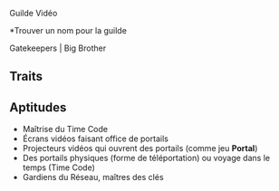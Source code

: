 Guilde Vidéo

*Trouver un nom pour la guilde

Gatekeepers | Big Brother

## Traits

## Aptitudes
- Maîtrise du Time Code
- Écrans vidéos faisant office de portails
- Projecteurs vidéos qui ouvrent des portails (comme jeu **Portal**)
- Des portails physiques (forme de téléportation) ou voyage dans le temps (Time Code)
- Gardiens du Réseau, maîtres des clés
